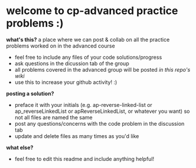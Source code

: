 # welcome to cp-advanced practice problems :)
<strong>what's this?</strong>
a place where we can post & collab on all the practice problems worked on in the advanced course

- feel free to include any files of your code solutions/progress
- ask questions in the dicussion tab of the group
- all problems covered in the advanced group will be posted <i>in this repo's wiki</i>
- use this to increase your github activity! :)

<strong>posting a solution?</strong>

- preface it with your initials (e.g. ap-reverse-linked-list or ap_reverseLinkedList or apReverseLinkedList, or whatever you want) so not all files are named the same
- post any questions/concerns with the code problem in the discussion tab 
- update and delete files as many times as you'd like

<strong>what else?</strong>

- feel free to edit this readme and include anything helpful!
